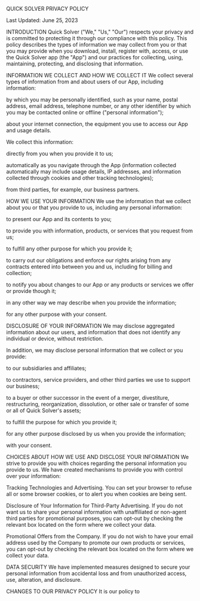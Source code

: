 QUICK SOLVER PRIVACY POLICY

Last Updated: June 25, 2023

INTRODUCTION
Quick Solver ("We," "Us," "Our") respects your privacy and is committed to protecting it through our compliance with this policy. This policy describes the types of information we may collect from you or that you may provide when you download, install, register with, access, or use the Quick Solver app (the "App") and our practices for collecting, using, maintaining, protecting, and disclosing that information.

INFORMATION WE COLLECT AND HOW WE COLLECT IT
We collect several types of information from and about users of our App, including information:

by which you may be personally identified, such as your name, postal address, email address, telephone number, or any other identifier by which you may be contacted online or offline ("personal information");

about your internet connection, the equipment you use to access our App and usage details.

We collect this information:

directly from you when you provide it to us;

automatically as you navigate through the App (information collected automatically may include usage details, IP addresses, and information collected through cookies and other tracking technologies);

from third parties, for example, our business partners.

HOW WE USE YOUR INFORMATION
We use the information that we collect about you or that you provide to us, including any personal information:

to present our App and its contents to you;

to provide you with information, products, or services that you request from us;

to fulfill any other purpose for which you provide it;

to carry out our obligations and enforce our rights arising from any contracts entered into between you and us, including for billing and collection;

to notify you about changes to our App or any products or services we offer or provide though it;

in any other way we may describe when you provide the information;

for any other purpose with your consent.

DISCLOSURE OF YOUR INFORMATION
We may disclose aggregated information about our users, and information that does not identify any individual or device, without restriction.

In addition, we may disclose personal information that we collect or you provide:

to our subsidiaries and affiliates;

to contractors, service providers, and other third parties we use to support our business;

to a buyer or other successor in the event of a merger, divestiture, restructuring, reorganization, dissolution, or other sale or transfer of some or all of Quick Solver's assets;

to fulfill the purpose for which you provide it;

for any other purpose disclosed by us when you provide the information;

with your consent.

CHOICES ABOUT HOW WE USE AND DISCLOSE YOUR INFORMATION
We strive to provide you with choices regarding the personal information you provide to us. We have created mechanisms to provide you with control over your information:

Tracking Technologies and Advertising. You can set your browser to refuse all or some browser cookies, or to alert you when cookies are being sent.

Disclosure of Your Information for Third-Party Advertising. If you do not want us to share your personal information with unaffiliated or non-agent third parties for promotional purposes, you can opt-out by checking the relevant box located on the form where we collect your data.

Promotional Offers from the Company. If you do not wish to have your email address used by the Company to promote our own products or services, you can opt-out by checking the relevant box located on the form where we collect your data.

DATA SECURITY
We have implemented measures designed to secure your personal information from accidental loss and from unauthorized access, use, alteration, and disclosure.

CHANGES TO OUR PRIVACY POLICY
It is our policy to





